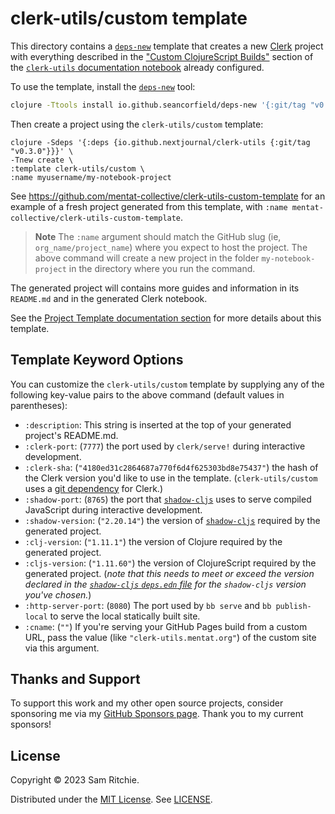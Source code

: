 # clerk-utils/custom template

This directory contains a [`deps-new`][deps-new-url] template that creates a new
[Clerk][clerk-url] project with everything described in the ["Custom
ClojureScript
Builds"](https://clerk-utils.mentat.org/#custom-clojurescript-builds) section of
the [`clerk-utils` documentation notebook][clerk-utils-url] already configured.

To use the template, install the [`deps-new`][deps-new-url] tool:

```sh
clojure -Ttools install io.github.seancorfield/deps-new '{:git/tag "v0.4.13"}' :as new
```

Then create a project using the `clerk-utils/custom` template:

```
clojure -Sdeps '{:deps {io.github.nextjournal/clerk-utils {:git/tag "v0.3.0"}}}' \
-Tnew create \
:template clerk-utils/custom \
:name myusername/my-notebook-project
```

See https://github.com/mentat-collective/clerk-utils-custom-template for an
example of a fresh project generated from this template, with `:name
mentat-collective/clerk-utils-custom-template`.

> **Note**
> The `:name` argument should match the GitHub slug (ie,
> `org_name/project_name`) where you expect to host the project. The above
> command will create a new project in the folder `my-notebook-project` in the
> directory where you run the command.

The generated project will contains more guides and information in its
`README.md` and in the generated Clerk notebook.

See the [Project Template documentation
section](https://clerk-utils.mentat.org/#project-template) for more details
about this template.

## Template Keyword Options

You can customize the `clerk-utils/custom` template by supplying any of the
following key-value pairs to the above command (default values in parentheses):

- `:description`: This string is inserted at the top of your generated project's
  README.md.
- `:clerk-port`: (`7777`) the port used by `clerk/serve!` during interactive
  development.
- `:clerk-sha`: (`"4180ed31c2864687a770f6d4f625303bd8e75437"`) the hash of the
  Clerk version you'd like to use in the template. (`clerk-utils/custom` uses a
  [git dependency](https://clojure.org/news/2018/01/05/git-deps) for Clerk.)
- `:shadow-port`: (`8765`) the port that [`shadow-cljs`][shadow-url] uses to
  serve compiled JavaScript during interactive development.
- `:shadow-version`: (`"2.20.14"`) the version of [`shadow-cljs`][shadow-url]
  required by the generated project.
- `:clj-version`: (`"1.11.1"`) the version of Clojure required by the generated
  project.
- `:cljs-version`: (`"1.11.60"`) the version of ClojureScript required by the
  generated project. (_note that this needs to meet or exceed the version
  declared in the [`shadow-cljs` `deps.edn`
  file](https://github.com/thheller/shadow-cljs/blob/master/deps.edn) for the
  `shadow-cljs` version you've chosen._)
- `:http-server-port`: (`8080`) The port used by `bb serve` and `bb
  publish-local` to serve the local statically built site.
- `:cname`: (`""`) If you're serving your GitHub Pages build from a custom URL,
  pass the value (like `"clerk-utils.mentat.org"`) of the custom site via this
  argument.

## Thanks and Support

To support this work and my other open source projects, consider sponsoring me
via my [GitHub Sponsors page](https://github.com/sponsors/sritchie). Thank you
to my current sponsors!

## License

Copyright © 2023 Sam Ritchie.

Distributed under the [MIT License](LICENSE). See [LICENSE](LICENSE).

[clerk-url]: https://clerk.vision
[clerk-utils-url]: https://clerk-utils.mentat.org
[deps-new-url]: https://github.com/seancorfield/deps-new
[shadow-url]: https://shadow-cljs.github.io/docs/UsersGuide.html
